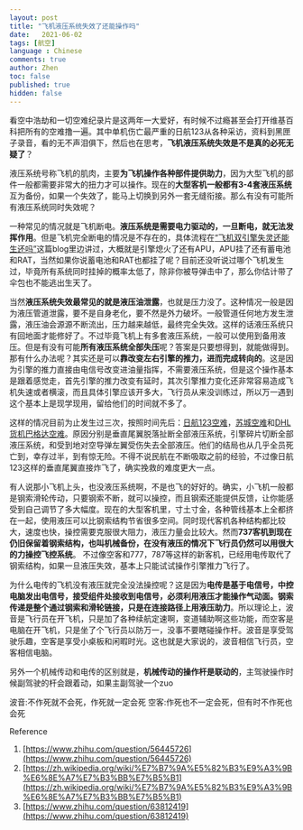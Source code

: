 ```yaml
---
layout: post
title: "飞机液压系统失效了还能操作吗"
date:   2021-06-02
tags: [航空]
language : Chinese
comments: true
author: Zhen
toc: false
published: true
hidden: false
---
```

看空中浩劫和一切空难纪录片是这两年一大爱好，有时候不过瘾甚至会打开维基百科把所有的空难撸一遍。其中单机伤亡最严重的日航123从各种采访，资料到黑匣子录音，看的无不声泪俱下，然后也在思考，**飞机液压系统失效是不是真的必死无疑了**？

液压系统号称飞机的肌肉，主要**为飞机操作各种部件提供助力**，因为大型飞机的部件一般都需要非常大的扭力才可以操作。现在的**大型客机一般都有3-4套液压系统**互为备份，如果一个失效了，能马上切换到另外一套无缝衔接。那么有没有可能所有液压系统同时失效呢？

一种常见的情况就是飞机断电。**液压系统是需要电力驱动的，一旦断电，就无法发挥作用**。但是飞机完全断电的情况是不存在的，具体流程在[“飞机双引擎失灵还能生还吗”](/飞机双引擎失灵还能生还吗/)这篇blog里边讲过，大概就是引擎熄火了还有APU，APU挂了还有蓄电池和RAT，当然如果你说蓄电池和RAT也都挂了呢？目前还没听说过哪个飞机发生过，毕竟所有系统同时挂掉的概率太低了，除非你被导弹击中了，那么你估计带了伞包也不能逃出生天了。

当然**液压系统失效最常见的就是液压油泄露**，也就是压力没了。这种情况一般是因为液压管道泄露，要不是自身老化，要不然是外力破坏。一般管道任何地方发生泄露，液压油会源源不断流出，压力越来越低，最终完全失效。这样的话液压系统只有回地面才能修好了。不过毕竟飞机上有多套液压系统，一般可以使用到备用液压。但是有没有可能**所有液压系统全部失压**呢？答案是只要想得到，就能做得到。那有什么办法呢？其实还是可以**靠改变左右引擎的推力，进而完成转向的**。这是因为引擎的推力直接由电信号改变进油量指挥，不需要液压系统，但是这个操作基本是跟着感觉走，首先引擎的推力改变有延时，其次引擎推力变化还非常容易造成飞机失速或者横滚，而且具体引擎应该开多大，飞行员从来没训练过，所以万一遇到这个基本上是现学现用，留给他们的时间就不多了。

这样的情况目前为止发生过三次，按照时间先后：[日航123空难](https://zh.wikipedia.org/zh/%E6%97%A5%E6%9C%AC%E8%88%AA%E7%A9%BA123%E8%99%9F%E7%8F%AD%E6%A9%9F%E7%A9%BA%E9%9B%A3)，[苏城空难](https://zh.wikipedia.org/zh-hans/%E8%81%AF%E5%90%88%E8%88%AA%E7%A9%BA232%E8%99%9F%E7%8F%AD%E6%A9%9F%E7%A9%BA%E9%9B%A3)和[DHL货机巴格达空难](https://zh.wikipedia.org/wiki/DHL%E8%B2%A8%E6%A9%9F%E5%B7%B4%E6%A0%BC%E9%81%94%E9%81%87%E8%A5%B2%E4%BA%8B%E4%BB%B6)。原因分别是垂直尾翼脱落扯断全部液压系统，引擎碎片切断全部液压系统，和受到地对空导弹左翼受伤失去全部液压。他们的结局也从几乎全员死亡到，幸存过半，到有惊无险。不得不说民航在不断吸取之前的经验，不过像日航123这样的垂直尾翼直接炸飞了，确实挽救的难度更大一点。

有人说那小飞机上头，也没液压系统啊，不是也飞的好好的。确实，小飞机一般都是钢索滑轮传动，只要钢索不断，就可以操控，而且钢索还能提供反馈，让你能感受到自己调节了多大幅度。现在的大型客机里，寸土寸金，各种管线基本上全都挤在一起，使用液压可以比钢索结构节省很多空间。同时现代客机各种结构都比较大，速度也快，操控需要克服很大阻力，液压力量会比较大。然而**737客机到现在仍旧保留着钢索结构，也叫机械备份，在没有液压的情况下飞行员仍然可以用很大的力操控飞控系统**。 不过像空客和777，787等这样的新客机，已经用电传取代了钢索结构，如果一旦液压失效，基本上只能试试操作引擎推力飞行了。

为什么电传的飞机没有液压就完全没法操控呢？这是因为**电传是基于电信号，中控电脑发出电信号，接受组件处接收到电信号，必须利用液压才能操作气动面。钢索传递是整个通过钢索和滑轮链接，只是在连接路径上用液压助力**。所以理论上，波音是飞行员在开飞机，只是加了各种续航定速啊，变道辅助啊这些功能，而空客是电脑在开飞机，只是坐了个飞行员以防万一，没事不要瞎碰操作杆。波音是享受驾驶乐趣，空客是享受小桌板和闲暇时光。这也就是大家说的，波音相信飞行员，空客相信电脑。

另外一个机械传动和电传的区别就是，**机械传动的操作杆是联动的**，主驾驶操作时候副驾驶的杆会跟着动，如果主副驾驶一个zuo

波音:不作死就不会死，作死就一定会死
空客:作死也不一定会死，但有时不作死也会死

Reference

 1. [https://www.zhihu.com/question/56445726](https://www.zhihu.com/question/56445726)
 2. [https://zh.wikipedia.org/wiki/%E7%B7%9A%E5%82%B3%E9%A3%9B%E6%8E%A7%E7%B3%BB%E7%B5%B1](https://zh.wikipedia.org/wiki/%E7%B7%9A%E5%82%B3%E9%A3%9B%E6%8E%A7%E7%B3%BB%E7%B5%B1)
 3. [https://www.zhihu.com/question/63812419](https://www.zhihu.com/question/63812419)

<!--stackedit_data:
eyJoaXN0b3J5IjpbMTc3MDQ0OTA0NiwtMjgwNTI4NjU0LDI3Nj
c4NTc3NiwtMTU2NDI1OTAyMyw3MDcyOTc0MjcsLTExODY3MTA5
ODIsLTEzODIzMjE4MzMsMzQ0Mzg4NjAyLDE1OTc1Nzg1MzUsNT
YwODQxNDk2LC0xMDQxMjc3Njc4LDE0MDU2OTcwOTYsLTY2NjY5
ODA0NywtMTU0NjQxOTk0Nl19
-->